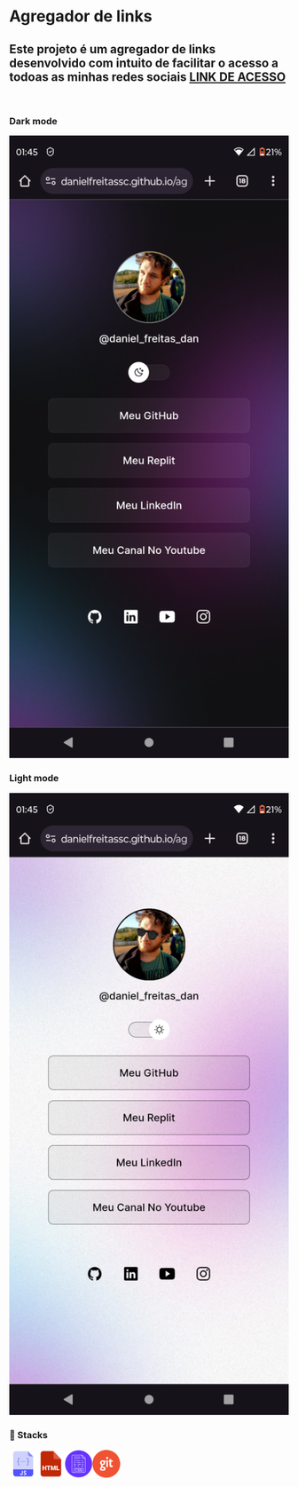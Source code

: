 <h1>  Agregador de links </h1>

<h2> Este projeto é um agregador de links desenvolvido com intuito de facilitar o acesso a todoas as minhas redes sociais <a href="https://github.com/DanielFreitassc" target="_blank">LINK DE ACESSO</a> </h2>
<br>
<h3>Dark mode</h3>

<img src="image-12.png" alt="drawing" width="600"/>
<br>
<h3 id="light">Light mode</h3>
<img src="image-11.png" alt="drawing" width="600"/>

<br>

###  🚀 Stacks
<img src="image-5.png" alt="drawing" width="50"/><img src="image-9.png" alt="drawing" width="50"/><img src="image-7.png" alt="drawing" width="50"/><img src="image-8.png" alt="drawing" width="50"/>



